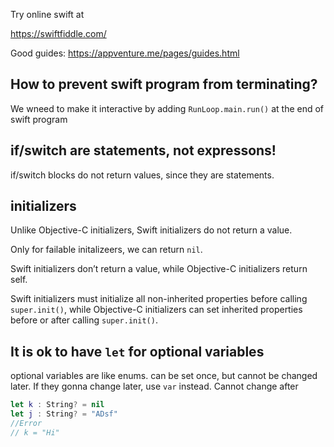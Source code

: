 Try online swift at

https://swiftfiddle.com/

Good guides:
https://appventure.me/pages/guides.html

## How to prevent swift program from terminating?
We wneed to make it interactive by adding `RunLoop.main.run()` at the end of swift program

## if/switch are statements, not expressons!

if/switch blocks do not return values, since they are statements.

## initializers

Unlike Objective-C initializers, Swift initializers do not return a value.

Only for failable initalizeers, we can return `nil`.

Swift initializers don’t return a value, while Objective-C initializers return self.

Swift initializers must initialize all non-inherited properties before calling `super.init()`, while Objective-C initializers can set inherited properties before or after calling `super.init()`.

## It is ok to have `let` for optional variables

optional variables are like enums. can be set once, but cannot be changed later. If they gonna change later, use `var` instead.
Cannot change after 
```swift
let k : String? = nil
let j : String? = "ADsf"
//Error
// k = "Hi"
```